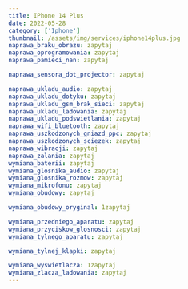 ```yaml
---
title: IPhone 14 Plus
date: 2022-05-28
category: ['Iphone']
thumbnail: /assets/img/services/iphone14plus.jpg
naprawa_braku_obrazu: zapytaj
naprawa_oprogramowania: zapytaj
naprawa_pamieci_nan: zapytaj

naprawa_sensora_dot_projector: zapytaj

naprawa_ukladu_audio: zapytaj
naprawa_ukladu_dotyku: zapytaj
naprawa_ukladu_gsm_brak_sieci: zapytaj
naprawa_ukladu_ladowania: zapytaj
naprawa_ukladu_podswietlania: zapytaj
naprawa_wifi_bluetooth: zapytaj
naprawa_uszkodzonych_gniazd_ppc: zapytaj
naprawa_uszkodzonych_sciezek: zapytaj
naprawa_wibracji: zapytaj
naprawa_zalania: zapytaj
wymiana_baterii: zapytaj
wymiana_glosnika_audio: zapytaj
wymiana_glosnika_rozmow: zapytaj
wymiana_mikrofonu: zapytaj
wymiana_obudowy: zapytaj

wymiana_obudowy_oryginal: 1zapytaj

wymiana_przedniego_aparatu: zapytaj
wymiana_przyciskow_glosnosci: zapytaj
wymiana_tylnego_aparatu: zapytaj

wymiana_tylnej_klapki: zapytaj

wymiana_wyswietlacza: 1zapytaj
wymiana_zlacza_ladowania: zapytaj
---
```


